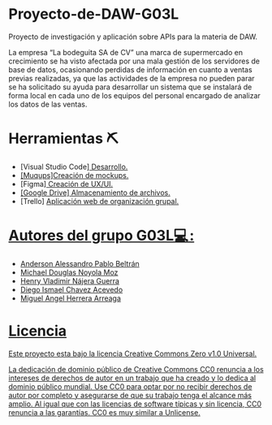 # Proyecto-de-DAW-G03L
Proyecto de investigación y aplicación sobre APIs para la materia de DAW.

<p>La empresa “La bodeguita SA de CV” una marca de supermercado en crecimiento se ha visto 
afectada por una mala gestión de los servidores de base de datos, ocasionando perdidas de 
información en cuanto a ventas previas realizadas, ya que las actividades de la empresa no pueden 
parar se ha solicitado su ayuda para desarrollar un sistema que se instalará de forma local en cada 
uno de los equipos del personal encargado de analizar los datos de las ventas.
</p>
<h1>Herramientas ⛏️ </h1>
<ul>
  <li>[Visual Studio Code]<a href=https://code.visualstudio.com> Desarrollo.</li>
  <li>[Muqups]<a href=https://app.moqups.com>Creación de mockups.</a></li>
  <li>[Figma]<a href=https://www.figma.com> Creación de UX/UI.</li>
  <li>[Google Drive]<a href=https://www.google.com/intl/es/drive> Almacenamiento de archivos.</a></li>
  <li>[Trello] <a href=https://trello.com/b/RyBC3kFG/proyecto-daw> Aplicación web de organización grupal.</li>
</ul>
<h1>Autores del grupo G03L💻 :</h1>
  <ul>
   <li>Anderson Alessandro Pablo Beltrán </li>
   <li>Michael Douglas Noyola Moz </li>
   <li>Henry Vladimir Nájera Guerra</li>
   <li>Diego Ismael Chavez Acevedo </li>
   <li>Miguel Angel Herrera Arreaga</li>
 </ul>
<h1>Licencia </h1>
 <p>Este proyecto esta bajo la licencia Creative Commons Zero v1.0 Universal.</p>
 <p>La dedicación de dominio público de Creative Commons CC0 renuncia a los intereses de derechos de autor en un trabajo que ha creado y lo dedica al dominio   público mundial. Use CC0 para optar por no recibir derechos de autor por completo y asegurarse de que su trabajo tenga el alcance más amplio. Al igual que con las licencias de software típicas y sin licencia, CC0 renuncia a las garantías. CC0 es muy similar a Unlicense.</P>
